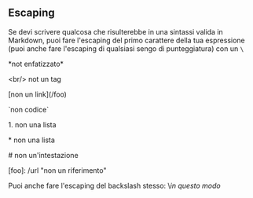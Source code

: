 Escaping
--------

Se devi scrivere qualcosa che risulterebbe in una sintassi valida in Markdown, puoi fare l'escaping del primo carattere della tua espressione (puoi anche fare l'escaping di qualsiasi sengo di punteggiatura) con un `\`

\*not enfatizzato\*

\<br/> not un tag

\[non un link](/foo)

\`non codice`

1\. non una lista

\* non una lista

\# non un'intestazione

\[foo]: /url "non un riferimento"

Puoi anche fare l'escaping del backslash stesso: \\*in questo modo*
